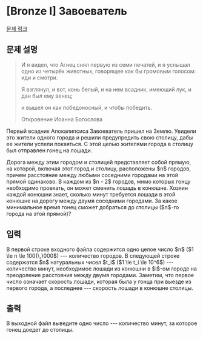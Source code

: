 # [Bronze I] Завоеватель

[문제 링크](https://www.acmicpc.net/problem/29354) 

## 문제 설명

<blockquote>
<p>И я видел, что Агнец снял первую из семи печатей, и я услышал одно из четырёх животных, говорящее как бы громовым голосом: иди и смотри.</p>

<p>Я взглянул, и вот, конь белый, и на нем всадник, имеющий лук, и дан был ему венец;</p>

<p>и вышел он как победоносный, и чтобы победить.</p>

<p>Откровение Иоанна Богослова</p>
</blockquote>

<p>Первый всадник Апокалипсиса Завоеватель пришел на Землю. Увидели это жители одного города и решили предупредить свою столицу, дабы ее жители успели покаяться. С этой целью жителями города в столицу был отправлен гонец на лошади.</p>

<p>Дорога между этим городом и столицей представляет собой прямую, на которой, включая этот город и столицу, расположены $n$ городов, причем расстояние между любыми соседними городами на этой прямой одинаково. В каждом из $n - 2$ городов, мимо которых гонцу необходимо проехать, он может сменить лошадь в конюшне. Хозяин каждой конюшни знает, сколько минут требуется лошади в этой конюшне на дорогу между двумя соседними городами. За какое минимальное время гонец сможет добраться до столицы ($n$-го города на этой прямой)?</p>

## 입력 

 <p>В первой строке входного файла содержится одно целое число $n$ ($1 \le n \le 100{\,}000$) --- количество городов. В следующей строке содержатся $n$ натуральных чисел $t_i$ ($1 \le t_i \le 10^6$) --- количество минут, необходимое лошади из конюшни в $i$-ом городе на преодоление расстояния между двумя городами. Заметим, что первое число означает скорость лошади, которая была у гонца при выезде из первого города, а последнее --- скорость лошади в конюшне столицы.</p>

## 출력 

 <p>В выходной файл выведите одно число --- количество минут, за которое гонец доедет до столицы.</p>

